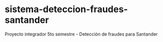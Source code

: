 # sistema-deteccion-fraudes-santander
Proyecto integrador 5to semestre - Detección de fraudes para Santander
